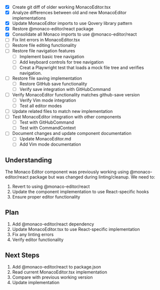 - [x] Create git diff of older working MonacoEditor.tsx
- [x] Analyze differences between old and new MonacoEditor implementations
- [x] Update MonacoEditor imports to use Qovery library pattern
- [x] Restore @monaco-editor/react package
- [x] Consolidate all Monaco imports to use @monaco-editor/react
- [ ] Fix lint errors in MonacoEditor.tsx
- [ ] Restore file editing functionality
- [ ] Restore file navigation features
  - [ ] Implement basic tree navigation
  - [ ] Add keyboard controls for tree navigation
  - [ ] Creat a Playwright test that loads a mock file tree and verifies navigation. 
- [ ] Restore file saving implementation
  - [ ] Restore GitHub save functionality
  - [ ] Verify save integration with GitHubCommand
- [ ] Verify MonacoEditor functionality matches github-save version
  - [ ] Verify Vim mode integration
  - [ ] Test all editor modes
- [ ] Update related files to match new implementation
- [ ] Test MonacoEditor integration with other components
  - [ ] Test with GitHubCommand
  - [ ] Test with CommandContext
- [ ] Document changes and update component documentation
  - [ ] Update MonacoEditor.md
  - [ ] Add Vim mode documentation

## Understanding
The Monaco Editor component was previously working using @monaco-editor/react package but was changed during linting/cleanup. We need to:
1. Revert to using @monaco-editor/react
2. Update the component implementation to use React-specific hooks
3. Ensure proper editor functionality

## Plan
1. Add @monaco-editor/react dependency
2. Update MonacoEditor.tsx to use React-specific implementation
3. Fix any linting errors
4. Verify editor functionality

## Next Steps
1. Add @monaco-editor/react to package.json
2. Read current MonacoEditor.tsx implementation
3. Compare with previous working version
4. Update implementation
